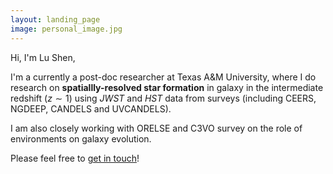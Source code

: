```yaml
---
layout: landing_page
image: personal_image.jpg
---
```


Hi, I'm Lu Shen,

I'm a currently a post-doc researcher at Texas A&M University, where I do research on **spatiallly-resolved star formation** in galaxy in the intermediate redshift ($z\sim1$) using *JWST* and *HST* data from surveys (including CEERS, NGDEEP, CANDELS and UVCANDELS). 

I am also closely working with ORELSE and C3VO survey on the role of environments on galaxy evolution. 
 
Please feel free to [get in touch](mailto:lushen@tamu.edu)!